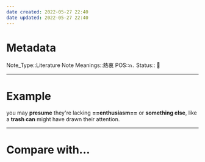 ```yaml
---
date created: 2022-05-27 22:40
date updated: 2022-05-27 22:40
---
```


# Metadata

Note_Type::Literature Note
Meanings::熱衷
POS::`n.`
Status:: 👶

---

# Example

you may **presume** they're lacking **==enthusiasm==** or **something else**, like a **trash can** might have drawn their attention.

---

# Compare with...
